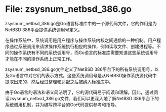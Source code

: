 # File: zsysnum_netbsd_386.go

zsysnum_netbsd_386.go是Go语言标准库中的一个源代码文件，它的作用是为NetBSD 386平台提供系统调用号定义。

在操作系统中，系统调用是用户程序与操作系统内核之间通信的一种机制。用户程序通过系统调用来请求操作系统执行相应的操作，例如读取文件、创建进程等。不同的操作系统有不同的系统调用号，而Go语言的标准库需要知道这些系统调用号才能在不同的操作系统上正常工作。

zsysnum_netbsd_386.go文件定义了NetBSD 386平台下的所有系统调用号，以及Go语言中对它们的表示方式。这些系统调用号是从NetBSD操作系统源代码中提取出来的，然后经过整理和适配之后被纳入标准库中。

由于Go语言的语法和语义简洁明了，它的源代码易于阅读和理解。因此，通过阅读zsysnum_netbsd_386.go文件，我们可以更深入地了解NetBSD 386平台下的系统调用机制，并为编写跨平台的Go代码提供参考和指导。

